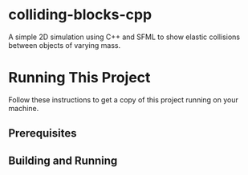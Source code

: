 # colliding-blocks-cpp

A simple 2D simulation using C++ and SFML to show elastic collisions between objects of varying mass.

# Running This Project
Follow these instructions to get a copy of this project running on your machine.

## Prerequisites

## Building and Running
